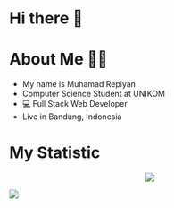 # Hi there 👋
# About Me 👨‍🦱
* My name is Muhamad Repiyan
* Computer Science Student at UNIKOM
* 💻 Full Stack Web Developer
* Live in Bandung, Indonesia

# My Statistic
<p align="center">
    <img align="center" src="https://github-readme-stats.vercel.app/api/top-langs/?username=repiyann&layout=compact&theme=nord&hide_border=true" />
</p

![](https://komarev.com/ghpvc/?username=repiyann)
